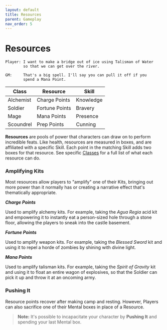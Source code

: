 ```yaml
---
layout: default
title: Resources
parent: Gameplay
nav_order: 5
---
```


# Resources

    Player: I want to make a bridge out of ice using Talisman of Water
            so that we can get over the river.

    GM:     That's a big spell. I'll say you can pull it off if you
            spend a Mana Point.

| Class     | Resource       | Skill     | 
| --------- | -------------- | --------- | 
| Alchemist | Charge Points  | Knowledge |
| Soldier   | Fortune Points | Bravery   | 
| Mage      | Mana Points    | Presence  | 
| Scoundrel | Prep Points    | Cunning   | 

**Resources** are pools of power that characters can draw on to perform incredible feats. Like health, resources are measured in boxes, and are affiliated with a specific Skill. Each point in the matching Skill adds two boxes for that resource. See specific [Classes](../classes/index.html) for a full list of what each resource can do.

### Amplifying Kits

Most resources allow players to "amplify" one of their Kits, bringing out more power than it normally has or creating a narrative effect that's thematically appropriate.

**_Charge Points_**

Used to amplify alchemy kits. For example, taking the _Agua Regia_ acid kit and empowering it to instantly eat a person-sized hole through a stone floor, allowing the players to sneak into the castle basement.

**_Fortune Points_**

Used to amplify weapon kits. For example, taking the _Blessed Sword_ kit and using it to repel a horde of zombies by shining with divine light.

**_Mana Points_**

Used to amplify talisman kits. For example, taking the _Spirit of Gravity_ kit and using it to float an entire wagon of explosives, so that the Soldier can pick it up and throw it at an oncoming army.


### Pushing It

Resource points recover after making camp and resting. However, Players can also sacrifice one of their Mental boxes in place of a Resource.

> **Note:** It's possible to incapacitate your character by **Pushing It** and spending your last Mental box.
